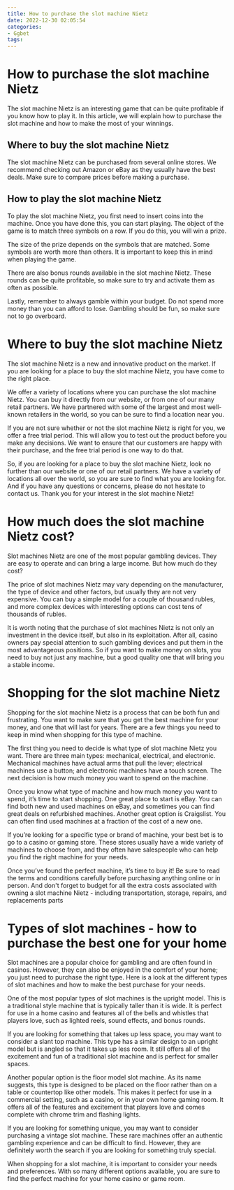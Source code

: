 ```yaml
---
title: How to purchase the slot machine Nietz 
date: 2022-12-30 02:05:54
categories:
- Ggbet
tags:
---
```



#  How to purchase the slot machine Nietz 

The slot machine Nietz is an interesting game that can be quite profitable if you know how to play it. In this article, we will explain how to purchase the slot machine and how to make the most of your winnings.

## Where to buy the slot machine Nietz

The slot machine Nietz can be purchased from several online stores. We recommend checking out Amazon or eBay as they usually have the best deals. Make sure to compare prices before making a purchase.

## How to play the slot machine Nietz

To play the slot machine Nietz, you first need to insert coins into the machine. Once you have done this, you can start playing. The object of the game is to match three symbols on a row. If you do this, you will win a prize.

The size of the prize depends on the symbols that are matched. Some symbols are worth more than others. It is important to keep this in mind when playing the game.

There are also bonus rounds available in the slot machine Nietz. These rounds can be quite profitable, so make sure to try and activate them as often as possible.

Lastly, remember to always gamble within your budget. Do not spend more money than you can afford to lose. Gambling should be fun, so make sure not to go overboard.

#  Where to buy the slot machine Nietz 

The slot machine Nietz is a new and innovative product on the market. If you are looking for a place to buy the slot machine Nietz, you have come to the right place.

We offer a variety of locations where you can purchase the slot machine Nietz. You can buy it directly from our website, or from one of our many retail partners. We have partnered with some of the largest and most well-known retailers in the world, so you can be sure to find a location near you.

If you are not sure whether or not the slot machine Nietz is right for you, we offer a free trial period. This will allow you to test out the product before you make any decisions. We want to ensure that our customers are happy with their purchase, and the free trial period is one way to do that.

So, if you are looking for a place to buy the slot machine Nietz, look no further than our website or one of our retail partners. We have a variety of locations all over the world, so you are sure to find what you are looking for. And if you have any questions or concerns, please do not hesitate to contact us. Thank you for your interest in the slot machine Nietz!

#  How much does the slot machine Nietz cost? 

Slot machines Nietz are one of the most popular gambling devices. They are easy to operate and can bring a large income. But how much do they cost?

The price of slot machines Nietz may vary depending on the manufacturer, the type of device and other factors, but usually they are not very expensive. You can buy a simple model for a couple of thousand rubles, and more complex devices with interesting options can cost tens of thousands of rubles.

It is worth noting that the purchase of slot machines Nietz is not only an investment in the device itself, but also in its exploitation. After all, casino owners pay special attention to such gambling devices and put them in the most advantageous positions. So if you want to make money on slots, you need to buy not just any machine, but a good quality one that will bring you a stable income.

#  Shopping for the slot machine Nietz 
Shopping for the slot machine Nietz is a process that can be both fun and frustrating. You want to make sure that you get the best machine for your money, and one that will last for years. There are a few things you need to keep in mind when shopping for this type of machine.

The first thing you need to decide is what type of slot machine Nietz you want. There are three main types: mechanical, electrical, and electronic. Mechanical machines have actual arms that pull the lever; electrical machines use a button; and electronic machines have a touch screen. The next decision is how much money you want to spend on the machine.

Once you know what type of machine and how much money you want to spend, it’s time to start shopping. One great place to start is eBay. You can find both new and used machines on eBay, and sometimes you can find great deals on refurbished machines. Another great option is Craigslist. You can often find used machines at a fraction of the cost of a new one.

If you’re looking for a specific type or brand of machine, your best bet is to go to a casino or gaming store. These stores usually have a wide variety of machines to choose from, and they often have salespeople who can help you find the right machine for your needs.

Once you’ve found the perfect machine, it’s time to buy it! Be sure to read the terms and conditions carefully before purchasing anything online or in person. And don't forget to budget for all the extra costs associated with owning a slot machine Nietz - including transportation, storage, repairs, and replacements parts

#  Types of slot machines - how to purchase the best one for your home

Slot machines are a popular choice for gambling and are often found in casinos. However, they can also be enjoyed in the comfort of your home; you just need to purchase the right type. Here is a look at the different types of slot machines and how to make the best purchase for your needs.

One of the most popular types of slot machines is the upright model. This is a traditional style machine that is typically taller than it is wide. It is perfect for use in a home casino and features all of the bells and whistles that players love, such as lighted reels, sound effects, and bonus rounds.

If you are looking for something that takes up less space, you may want to consider a slant top machine. This type has a similar design to an upright model but is angled so that it takes up less room. It still offers all of the excitement and fun of a traditional slot machine and is perfect for smaller spaces.

Another popular option is the floor model slot machine. As its name suggests, this type is designed to be placed on the floor rather than on a table or countertop like other models. This makes it perfect for use in a commercial setting, such as a casino, or in your own home gaming room. It offers all of the features and excitement that players love and comes complete with chrome trim and flashing lights.

If you are looking for something unique, you may want to consider purchasing a vintage slot machine. These rare machines offer an authentic gambling experience and can be difficult to find. However, they are definitely worth the search if you are looking for something truly special.

When shopping for a slot machine, it is important to consider your needs and preferences. With so many different options available, you are sure to find the perfect machine for your home casino or game room.